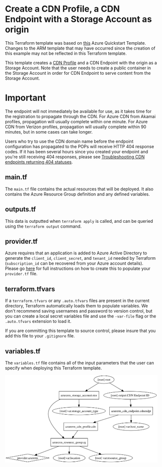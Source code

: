 # Create a CDN Profile, a CDN Endpoint with a Storage Account as origin

This Terraform template was based on [this](https://github.com/Azure/azure-quickstart-templates/tree/master/201-cdn-with-storage-account) Azure Quickstart Template. Changes to the ARM template that may have occurred since the creation of this example may not be reflected in this Terraform template.

This template creates a [CDN Profile](https://docs.microsoft.com/en-us/azure/cdn/cdn-overview) and a CDN Endpoint with the origin as a Storage Account. Note that the user needs to create a public container in the Storage Account in order for CDN Endpoint to serve content from the Storage Account.

# Important

The endpoint will not immediately be available for use, as it takes time for the registration to propagate through the CDN. For Azure CDN from Akamai profiles, propagation will usually complete within one minute. For Azure CDN from Verizon profiles, propagation will usually complete within 90 minutes, but in some cases can take longer.

Users who try to use the CDN domain name before the endpoint configuration has propagated to the POPs will receive HTTP 404 response codes. If it has been several hours since you created your endpoint and you're still receiving 404 responses, please see [Troubleshooting CDN endpoints returning 404 statuses](https://docs.microsoft.com/en-us/azure/cdn/cdn-troubleshoot-endpoint).

## main.tf
The `main.tf` file contains the actual resources that will be deployed. It also contains the Azure Resource Group definition and any defined variables.

## outputs.tf
This data is outputted when `terraform apply` is called, and can be queried using the `terraform output` command.

## provider.tf
Azure requires that an application is added to Azure Active Directory to generate the `client_id`, `client_secret`, and `tenant_id` needed by Terraform (`subscription_id` can be recovered from your Azure account details). Please go [here](https://www.terraform.io/docs/providers/azurerm/) for full instructions on how to create this to populate your `provider.tf` file.

## terraform.tfvars
If a `terraform.tfvars` or any `.auto.tfvars` files are present in the current directory, Terraform automatically loads them to populate variables. We don't recommend saving usernames and password to version control, but you can create a local secret variables file and use the `-var-file` flag or the `.auto.tfvars` extension to load it.

If you are committing this template to source control, please insure that you add this file to your `.gitignore` file.

## variables.tf
The `variables.tf` file contains all of the input parameters that the user can specify when deploying this Terraform template.

![graph](graph.png)
